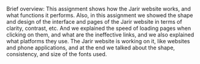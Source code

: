 Brief overview:
This assignment shows how the Jarir website works, and what functions it performs. 
Also, in this assignment we showed the shape and design of the interface and pages of the Jarir website in terms of clarity, contrast, etc. 
And we explained the speed of loading pages when clicking on them, and what are the ineffective links, and we also explained what platforms they use. 
The Jarir website is working on it, like websites and phone applications, and at the end we talked about the shape, consistency, and size of the fonts used.
